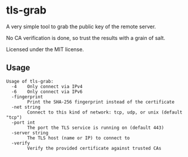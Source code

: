 # tls-grab

A very simple tool to grab the public key of the remote server.

No CA verification is done, so trust the results with a grain of salt.

Licensed under the MIT license.

## Usage

```
Usage of tls-grab:
  -4    Only connect via IPv4
  -6    Only connect via IPv6
  -fingerprint
        Print the SHA-256 fingerprint instead of the certificate
  -net string
        Connect to this kind of network: tcp, udp, or unix (default "tcp")
  -port int
        The port the TLS service is running on (default 443)
  -server string
        The TLS host (name or IP) to connect to
  -verify
        Verify the provided certificate against trusted CAs
```
